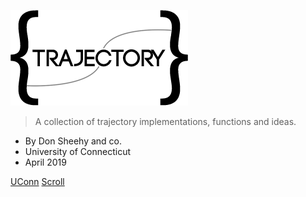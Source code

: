 ![logo](logosmall.png)

> A collection of trajectory implementations, functions and ideas.

- By Don Sheehy and co.
- University of Connecticut
- April 2019

[UConn](https://uconn.edu)
[Scroll](#main)

<!-- ![color](#000000) -->
<!-- ![](bg.png) -->
